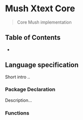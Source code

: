 # Mush Xtext Core

> Core Mush implementation

## Table of Contents
- []()

## Language specification
Short intro ..  

### Package Declaration
Description...

### Functions
